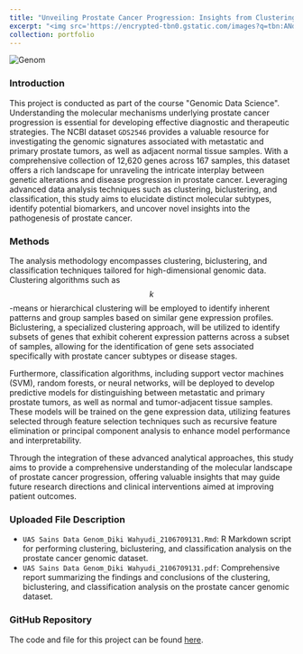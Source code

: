 ```yaml
---
title: "Unveiling Prostate Cancer Progression: Insights from Clustering, Biclustering, and Classification Analysis of NCBI Dataset `GDS2546`"
excerpt: "<img src='https://encrypted-tbn0.gstatic.com/images?q=tbn:ANd9GcSPNh_BU1R6mC0cIq8aCR3R3rW2ZIxwbsdDuCWSI5saArQpnxmf_jbJ6FJO_oawyA1c68M&usqp=CAU'>"
collection: portfolio
---
```


![Genom](https://encrypted-tbn0.gstatic.com/images?q=tbn:ANd9GcSPNh_BU1R6mC0cIq8aCR3R3rW2ZIxwbsdDuCWSI5saArQpnxmf_jbJ6FJO_oawyA1c68M&usqp=CAU)

### Introduction
This project is conducted as part of the course "Genomic Data Science". Understanding the molecular mechanisms underlying prostate cancer progression is essential for developing effective diagnostic and therapeutic strategies. The NCBI dataset `GDS2546` provides a valuable resource for investigating the genomic signatures associated with metastatic and primary prostate tumors, as well as adjacent normal tissue samples. With a comprehensive collection of 12,620 genes across 167 samples, this dataset offers a rich landscape for unraveling the intricate interplay between genetic alterations and disease progression in prostate cancer. Leveraging advanced data analysis techniques such as clustering, biclustering, and classification, this study aims to elucidate distinct molecular subtypes, identify potential biomarkers, and uncover novel insights into the pathogenesis of prostate cancer.

### Methods
The analysis methodology encompasses clustering, biclustering, and classification techniques tailored for high-dimensional genomic data. Clustering algorithms such as $$k$$-means or hierarchical clustering will be employed to identify inherent patterns and group samples based on similar gene expression profiles. Biclustering, a specialized clustering approach, will be utilized to identify subsets of genes that exhibit coherent expression patterns across a subset of samples, allowing for the identification of gene sets associated specifically with prostate cancer subtypes or disease stages.

Furthermore, classification algorithms, including support vector machines (SVM), random forests, or neural networks, will be deployed to develop predictive models for distinguishing between metastatic and primary prostate tumors, as well as normal and tumor-adjacent tissue samples. These models will be trained on the gene expression data, utilizing features selected through feature selection techniques such as recursive feature elimination or principal component analysis to enhance model performance and interpretability.

Through the integration of these advanced analytical approaches, this study aims to provide a comprehensive understanding of the molecular landscape of prostate cancer progression, offering valuable insights that may guide future research directions and clinical interventions aimed at improving patient outcomes.

### Uploaded File Description
- `UAS Sains Data Genom_Diki Wahyudi_2106709131.Rmd`: R Markdown script for performing clustering, biclustering, and classification analysis on the prostate cancer genomic dataset.
- `UAS Sains Data Genom_Diki Wahyudi_2106709131.pdf`: Comprehensive report summarizing the findings and conclusions of the clustering, biclustering, and classification analysis on the prostate cancer genomic dataset.

### GitHub Repository
The code and file for this project can be found [here](https://github.com/dikiwahyudi11/Clustering-Biclustering-Classification-on-Prostate-Cancer-Genomics). 
